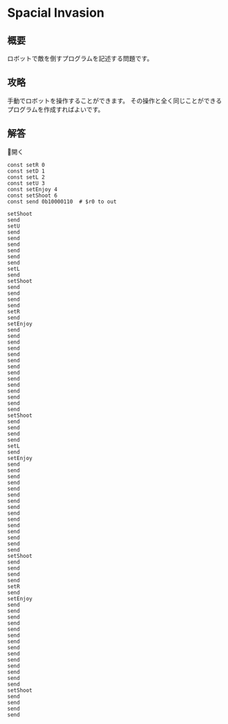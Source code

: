 # Spacial Invasion

## 概要

ロボットで敵を倒すプログラムを記述する問題です。

## 攻略

手動でロボットを操作することができます。
その操作と全く同じことができるプログラムを作成すればよいです。

## 解答

<div class="spoiler-controller">&#xE5CF;開く</div>
<div class="spoiler">

```assembly
const setR 0
const setD 1
const setL 2
const setU 3
const setEnjoy 4
const setShoot 6
const send 0b10000110  # $r0 to out

setShoot
send
setU
send
send
send
send
send
send
setL
send
setShoot
send
send
send
send
setR
send
setEnjoy
send
send
send
send
send
send
send
send
send
send
send
send
send
send
setShoot
send
send
send
send
setL
send
setEnjoy
send
send
send
send
send
send
send
send
send
send
send
send
send
send
send
setShoot
send
send
send
send
setR
send
setEnjoy
send
send
send
send
send
send
send
send
send
send
send
send
send
send
setShoot
send
send
send
send
```

</div>